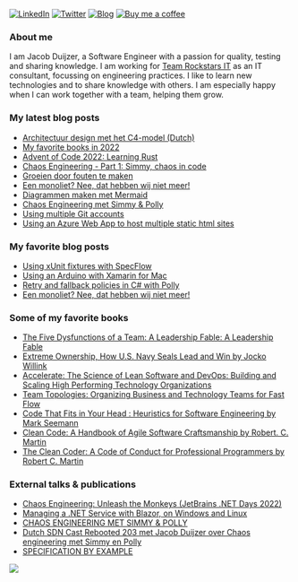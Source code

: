 [![LinkedIn](https://img.shields.io/badge/linkedin-%230077B5.svg?&style=for-the-badge&logo=linkedin&logoColor=white)](https://linkedin.com/in/jacobduijzer) 
[![Twitter](https://img.shields.io/badge/twitter-%231DA1F2.svg?&style=for-the-badge&logo=twitter&logoColor=white)](https://www.twitter.com/jacobduijzer)
[![Blog](https://img.shields.io/static/v1?logo=hugo&label=personal&message=Blog&style=for-the-badge&logoColor=white)](https://blog.duijzer.com)
[![Buy me a coffee](https://img.shields.io/badge/donate-buy%20me%20a%20coffee-yellow?logo=buymeacoffee&label=Donate&style=for-the-badge&logoColor=white)](https://www.buymeacoffee.com/jacobduijzer)

### About me

I am Jacob Duijzer, a Software Engineer with a passion for quality, testing and sharing knowledge. I am working for [Team Rockstars IT](https://www.teamrockstars.nl) as an IT consultant, focussing on engineering practices. I like to learn new technologies and to share knowledge with others. I am especially happy when I can work together with a team, helping them grow. 

### My latest blog posts
* [Architectuur design met het C4-model (Dutch)](https://blog.duijzer.com/nl/posts/architectuur-design-met-c4model/)
* [My favorite books in 2022](https://blog.duijzer.com/posts/favorite-books-of-2022/)
* [Advent of Code 2022: Learning Rust](https://blog.duijzer.com/posts/advent-of-code-2022-learning-rust/)
* [Chaos Engineering - Part 1: Simmy, chaos in code](https://blog.duijzer.com/posts/chaos-engineering-part-1-simmy/)
* [Groeien door fouten te maken](https://blog.duijzer.com/nl/posts/groeien-door-fouten/)
* [Een monoliet? Nee, dat hebben wij niet meer!](https://blog.duijzer.com/nl/posts/team_topologiesmonolieten/)
* [Diagrammen maken met Mermaid](https://blog.duijzer.com/nl/posts/diagrammen_maken_met_mermaid/)
* [Chaos Engineering met Simmy & Polly](https://blog.duijzer.com/nl/posts/chaos-engineering-met-polly-en-simmy/)
* [Using multiple Git accounts](https://blog.duijzer.com/posts/using-multiple-git-accounts/)
* [Using an Azure Web App to host multiple static html sites](https://blog.duijzer.com/posts/hosting-multiple-static-sites-in-azure/)

### My favorite blog posts

* [Using xUnit fixtures with SpecFlow](https://blog.duijzer.com/posts/specflow-xunit-fixtures/) 
* [Using an Arduino with Xamarin for Mac](https://blog.duijzer.com/posts/xamarin-mac-arduino/) 
* [Retry and fallback policies in C# with Polly](https://blog.duijzer.com/posts/polly-refit/) 
* [Een monoliet? Nee, dat hebben wij niet meer!](https://blog.duijzer.com/nl/posts/team_topologiesmonolieten/)

### Some of my favorite books

* [The Five Dysfunctions of a Team: A Leadership Fable: A Leadership Fable](https://www.amazon.nl/Five-Dysfunctions-Team-Leadership-Anniversary/dp/0787960756?crid=OOF7W1LCYU6W&keywords=five+dysfunctions+of+a+team&qid=1666462568&qu=eyJxc2MiOiIwLjc2IiwicXNhIjoiMC4wMCIsInFzcCI6IjAuMDAifQ%3D%3D&sprefix=five+d%2Caps%2C83&sr=8-1&linkCode=sl1&tag=jacobduijzer-21&linkId=b355a46a52ce61bd701f555703bc5fc4&language=nl_NL&ref_=as_li_ss_tl)
* [Extreme Ownership, How U.S. Navy Seals Lead and Win by Jocko Willink](https://www.amazon.com/Extreme-Ownership-U-S-Navy-SEALs/dp/1250067057) 
* [Accelerate: The Science of Lean Software and DevOps: Building and Scaling High Performing Technology Organizations](https://www.amazon.com/Accelerate-Software-Performing-Technology-Organizations/dp/1942788339/ref=mp_s_a_1_2?crid=1EVOOBNAIHJF1&keywords=Accelerate%3A+The+Science+of+Lean+Software+and+DevOps%3A+Building+and+Scaling+High+Performing+Technology+Organizations&qid=1660453284&sprefix=accelerate+the+science+of+lean+software+and+devops+building+and+scaling+high+performing+technology+organizations%2Caps%2C176&sr=8-2)
* [Team Topologies: Organizing Business and Technology Teams for Fast Flow](https://teamtopologies.com/book)
* [Code That Fits in Your Head : Heuristics for Software Engineering by Mark Seemann](https://www.amazon.com/Code-That-Fits-Your-Head/dp/0137464401) 
* [Clean Code: A Handbook of Agile Software Craftsmanship by Robert. C. Martin](https://www.amazon.com/Clean-Code-Handbook-Software-Craftsmanship/dp/0132350882/ref=mp_s_a_1_1?crid=2OU3F4DUZEPWT&keywords=clean+code&qid=1644644340&s=books&sprefix=Clean+code%2Cstripbooks%2C192&sr=1-1) 
* [The Clean Coder: A Code of Conduct for Professional Programmers by Robert C. Martin](https://www.amazon.com/Clean-Coder-Conduct-Professional-Programmers/dp/B08X7MNTCX/ref=mp_s_a_1_1?crid=14A8O8H8Q8Q38&keywords=the+clean+coder&qid=1644644523&sprefix=The+clea%2Caps%2C202&sr=8-1) 

### External talks & publications

* [Chaos Engineering: Unleash the Monkeys (JetBrains .NET Days 2022)](https://www.youtube.com/watch?v=3ycHJwx0Itg)
* [Managing a .NET Service with Blazor, on Windows and Linux](https://medium.com/team-rockstars-it/managing-a-net-service-with-blazor-on-windows-and-linux-c54337ef1d07)
* [CHAOS ENGINEERING MET SIMMY & POLLY](https://www.teamrockstars.nl/developers/tech-burst/chaos-engineering-met-simmy-polly/)
* [Dutch SDN Cast Rebooted 203 met Jacob Duijzer over Chaos engineering met Simmy en Polly
](https://www.youtube.com/watch?v=YXq9PTq-2Dw&list=PLC5P51a_60YH91NE65bmUXgVxPsfCaxtC&index=7)
* [SPECIFICATION BY EXAMPLE](https://www.teamrockstars.nl/on-demand/specification-by-example/)

![](https://komarev.com/ghpvc/?username=jacobduijzer&color=blue)

